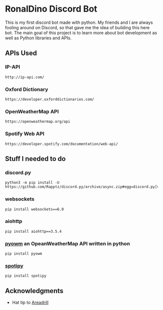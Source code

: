 # RonalDino Discord Bot

This is my first discord bot made with python. My friends and I are always fooling around on Discord, so that gave me the idea of building this here bot. The main goal of this project is to learn more about bot development as well as Python libraries and APIs.

## APIs Used

### IP-API
```
http://ip-api.com/
```

### Oxford Dictionary
```
https://developer.oxforddictionaries.com/
```

### OpenWeatherMap API
```
https://openweathermap.org/api
```

### Spotify Web API
```
https://developer.spotify.com/documentation/web-api/
```

## Stuff I needed to do

### <span>discord.py</span>
```
python3 -m pip install -U https://github.com/Rapptz/discord.py/archive/async.zip#egg=discord.py[voice]
```

### websockets

```
pip install websockets==6.0
```

### aiohttp

```
pip install aiohttp==3.5.4
```

### [pyowm](https://github.com/csparpa/pyowm) an OpeanWeatherMap API written in python

```
pip install pyowm
```

### [spotipy](https://github.com/plamere/spotipy)

```
pip install spotipy
```

## Acknowledgments

* Hat tip to [Areadrill](https://github.com/Areadrill)